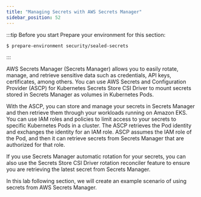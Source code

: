 ```yaml
---
title: "Managing Secrets with AWS Secrets Manager"
sidebar_position: 52
---
```


:::tip Before you start
Prepare your environment for this section:

```bash timeout=300 wait=30
$ prepare-environment security/sealed-secrets
```

:::

AWS Secrets Manager (Secrets Manager) allows you to easily rotate, manage, and retrieve sensitive data such as credentials, API keys, certificates, among others. You can use AWS Secrets and Configuration Provider (ASCP) for Kubernetes Secrets Store CSI Driver to mount secrets stored in Secrets Manager as volumes in Kubernetes Pods.

With the ASCP, you can store and manage your secrets in Secrets Manager and then retrieve them through your workloads running on Amazon EKS. You can use IAM roles and policies to limit access to your secrets to specific Kubernetes Pods in a cluster. The ASCP retrieves the Pod identity and exchanges the identity for an IAM role. ASCP assumes the IAM role of the Pod, and then it can retrieve secrets from Secrets Manager that are authorized for that role.

If you use Secrets Manager automatic rotation for your secrets, you can also use the Secrets Store CSI Driver rotation reconciler feature to ensure you are retrieving the latest secret from Secrets Manager.

In this lab following section, we will create an example scenario of using secrets from AWS Secrets Manager.
